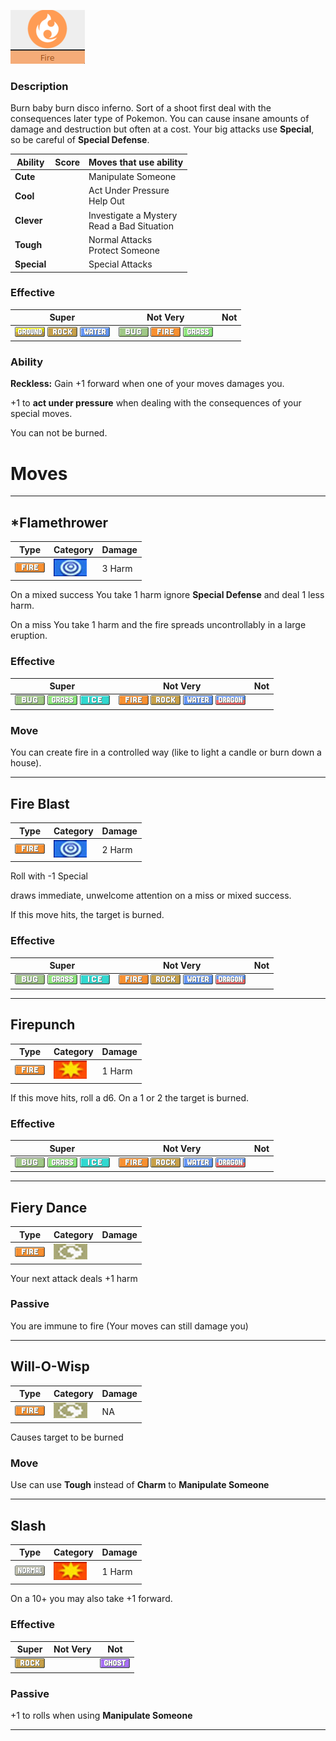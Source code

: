 ﻿![fire](images/fire.png)

### Description

Burn baby burn disco inferno. Sort of a shoot first deal with the consequences later type of Pokemon. You can cause insane amounts of damage and destruction but often at a cost.
Your big attacks use **Special**, so be careful of **Special Defense**. 
 
 |      Ability                   | Score | Moves that use ability |
 |--------------------------------|---------|-----------------------------|
 | **Cute**  | | Manipulate Someone <br/> |
 | **Cool**  | | Act Under Pressure <br/> Help Out |
 | **Clever**| | Investigate a Mystery <br/> Read a Bad Situation |
 | **Tough** | | Normal Attacks <br/> Protect Someone |
 | **Special** | | Special Attacks <br/> |


### Effective

 |   Super                                                                               | Not Very                                                                            | Not|
 |---------------------------------------------------------------------------------------|-------------------------------------------------------------------------------------|----|
 | ![](images/GroundIC_Big.webp) ![](images/RockIC_Big.webp) ![](images/WaterIC_Big.webp)|  ![](images/BugIC_Big.webp) ![](images/FireIC_Big.webp) ![](images/GrassIC_Big.webp)|    |

### Ability

**Reckless:** Gain +1 forward when one of your moves damages you. 

+1 to **act under pressure** when dealing with the consequences of your special moves. 

You can not be burned.

# Moves

---

## *Flamethrower

 | Type        | Category   | Damage      |
 | ----------- | ------------ | ----------- |
 | ![](images/FireIC_Big.webp)| ![](images/special.png)| 3 Harm |

On a mixed success You take 1 harm ignore **Special Defense** and deal 1 less harm.

On a miss You take 1 harm and the fire spreads uncontrollably in a large eruption.

### Effective

 |   Super                                                                           | Not Very                                                                                                           | Not|
 |-----------------------------------------------------------------------------------|--------------------------------------------------------------------------------------------------------------------|----|
 | ![](images/BugIC_Big.webp) ![](images/GrassIC_Big.webp) ![](images/IceIC_Big.webp)|  ![](images/FireIC_Big.webp) ![](images/RockIC_Big.webp) ![](images/WaterIC_Big.webp) ![](images/DragonIC_Big.webp)|    |


### Move

You can create fire in a controlled way (like to light a candle or burn down a house).

---

## Fire Blast

 | Type        | Category   | Damage      |
 | ----------- | ------------ | ----------- |
 | ![](images/FireIC_Big.webp)| ![](images/special.png)| 2 Harm |

  Roll with -1 Special

  draws immediate, unwelcome attention on a miss or mixed success.

  If this move hits, the target is burned.

### Effective

 |   Super                                                                           | Not Very                                                                                                           | Not|
 |-----------------------------------------------------------------------------------|--------------------------------------------------------------------------------------------------------------------|----|
 | ![](images/BugIC_Big.webp) ![](images/GrassIC_Big.webp) ![](images/IceIC_Big.webp)|  ![](images/FireIC_Big.webp) ![](images/RockIC_Big.webp) ![](images/WaterIC_Big.webp) ![](images/DragonIC_Big.webp)|    |

---

## Firepunch

 | Type        | Category   | Damage      |
 | ----------- | ------------ | ----------- |
 | ![](images/FireIC_Big.webp)| ![](images/physical.png)| 1 Harm|

  If this move hits, roll a d6. On a 1 or 2 the target is burned.


### Effective

 |   Super                                                                           | Not Very                                                                                                           | Not|
 |-----------------------------------------------------------------------------------|--------------------------------------------------------------------------------------------------------------------|----|
 | ![](images/BugIC_Big.webp) ![](images/GrassIC_Big.webp) ![](images/IceIC_Big.webp)|  ![](images/FireIC_Big.webp) ![](images/RockIC_Big.webp) ![](images/WaterIC_Big.webp) ![](images/DragonIC_Big.webp)|    |



---

## Fiery Dance

 | Type        | Category   | Damage      |
 | ----------- | ------------ | ----------- |
 | ![](images/FireIC_Big.webp)| ![](images/status.png)| |
 
Your next attack deals +1 harm


### Passive

  You are immune to fire (Your moves can still damage you)

---

## Will-O-Wisp 

 | Type        | Category   | Damage      |
 | ----------- | ------------ | ----------- |
 | ![](images/FireIC_Big.webp)| ![](images/status.png)| NA |

Causes target to be burned


### Move

Use can use **Tough** instead of **Charm** to **Manipulate Someone**

---

## Slash

 | Type        | Category   | Damage      |
 | ----------- | ------------ | ----------- |
 | ![](images/NormalIC_Big.webp)| ![](images/physical.png)| 1 Harm |


  On a 10+ you may also take +1 forward.


### Effective

 |   Super                        | Not Very| Not                         |
 |--------------------------------|---------|-----------------------------|
 | ![](images/RockIC_Big.webp)|         | ![](images/GhostIC_Big.webp)|

### Passive

+1 to rolls when using **Manipulate Someone**

---

